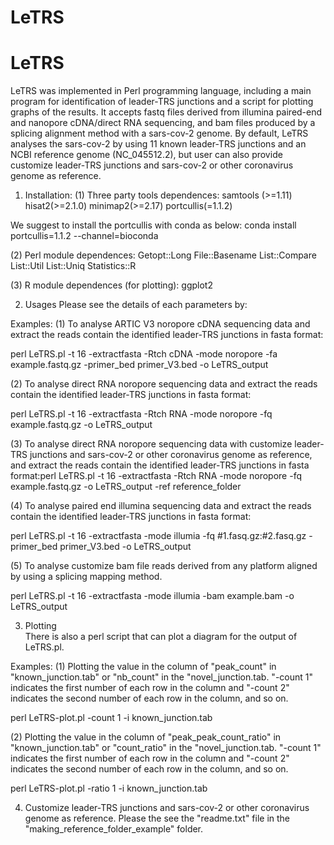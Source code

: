 # LeTRS
# LeTRS
LeTRS was implemented in Perl programming language, including a main program for identification of leader-TRS junctions and a script for plotting graphs of the results. It accepts fastq files derived from illumina paired-end and nanopore cDNA/direct RNA sequencing, and bam files produced by a splicing alignment method with a sars-cov-2 genome. By default, LeTRS analyses the sars-cov-2 by using 11 known leader-TRS junctions and an NCBI reference genome (NC_045512.2), but user can also provide customize leader-TRS junctions and sars-cov-2 or other coronavirus genome as reference.

1. Installation:
(1) Three party tools dependences:
samtools (>=1.11)
hisat2(>=2.1.0)
minimap2(>=2.17)
portcullis(=1.1.2)

We suggest to install the portcullis with conda as below:
conda install portcullis=1.1.2 --channel=bioconda

(2) Perl module dependences:
Getopt::Long
File::Basename
List::Compare
List::Util
List::Uniq
Statistics::R

(3) R module dependences (for plotting):
ggplot2

2. Usages 
Please see the details of each parameters by:

Examples:
(1) To analyse ARTIC V3 noropore cDNA sequencing data and extract the reads contain the identified leader-TRS junctions in fasta format:

perl LeTRS.pl -t 16 -extractfasta -Rtch cDNA -mode noropore -fa example.fastq.gz -primer_bed primer_V3.bed -o LeTRS_output 

(2) To analyse direct RNA noropore sequencing data and extract the reads contain the identified leader-TRS junctions in fasta format:

perl LeTRS.pl -t 16 -extractfasta -Rtch RNA -mode noropore -fq example.fastq.gz -o LeTRS_output

(3) To analyse direct RNA noropore sequencing data with customize leader-TRS junctions and sars-cov-2 or other coronavirus genome as reference, and extract the reads contain the identified leader-TRS junctions in fasta format:perl LeTRS.pl -t 16 -extractfasta -Rtch RNA -mode noropore -fq example.fastq.gz -o LeTRS_output -ref reference_folder

(4) To analyse paired end illumina sequencing data and extract the reads contain the identified leader-TRS junctions in fasta format:

perl LeTRS.pl -t 16 -extractfasta -mode illumia -fq #1.fasq.gz:#2.fasq.gz -primer_bed primer_V3.bed -o LeTRS_output

(5) To analyse customize bam file reads derived from any platform aligned by using a splicing mapping method.

perl LeTRS.pl -t 16 -extractfasta -mode illumia -bam example.bam -o LeTRS_output

3. Plotting  
There is also a perl script that can plot a diagram for the output of LeTRS.pl.

Examples:
(1) Plotting the value in the column of "peak_count" in "known_junction.tab" or "nb_count" in the "novel_junction.tab. "-count 1" indicates the first number of each row in the column and "-count 2" indicates the second number of each row in the column, and so on.

perl LeTRS-plot.pl -count 1 -i known_junction.tab
 
(2) Plotting the value in the column of "peak_peak_count_ratio" in "known_junction.tab" or "count_ratio" in the "novel_junction.tab. "-count 1" indicates the first number of each row in the column and "-count 2" indicates the second number of each row in the column, and so on.

perl LeTRS-plot.pl -ratio 1 -i known_junction.tab


4. Customize leader-TRS junctions and sars-cov-2 or other coronavirus genome as reference.
Please the see the "readme.txt" file in the "making_reference_folder_example" folder.


